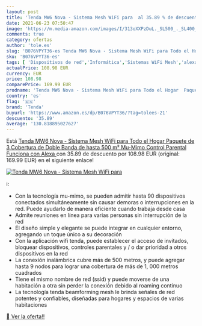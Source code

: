 ```yaml
---
layout: post
title: 'Tenda MW6 Nova - Sistema Mesh WiFi para  al 35.89 % de descuento'
date: 2021-06-23 07:50:47
image: 'https://m.media-amazon.com/images/I/313oXXPzDuL._SL500_._SL400_.jpg'
comments: true
category: ofertas
author: 'tole.es'
slug: 'B076VPYT36-es Tenda MW6 Nova - Sistema Mesh WiFi para Todo el Hogar...'
sku: 'B076VPYT36-es'
tags: [ 'Dispositivos de red','Informática','Sistemas WiFi Mesh','alexa','tenda', ]
actualPrice: 108.98 EUR
currency: EUR
price: 108.98
comparePrice: 169.99 EUR
prodname: 'Tenda MW6 Nova - Sistema Mesh WiFi para Todo el Hogar  Paquete de 3  Cobertura de Doble Banda de hasta 500 m²  Mu-Mimo  Control Parental  Funciona con Alexa '
country: 'es'
flag: '🇪🇸'
brand: 'Tenda'
buyurl: 'https://www.amazon.es/dp/B076VPYT36/?tag=tolees-21'
descuento: '35.89'
average: '130.818895027627'
---
```


Está [Tenda MW6 Nova - Sistema Mesh WiFi para Todo el Hogar  Paquete de 3  Cobertura de Doble Banda de hasta 500 m²  Mu-Mimo  Control Parental  Funciona con Alexa ](https://www.amazon.es/dp/B076VPYT36/?tag=tolees-21) con 35.89 de descuento por 108.98 EUR (original: 169.99 EUR) en el siguiente enlace!

[![Tenda MW6 Nova - Sistema Mesh WiFi para ](https://m.media-amazon.com/images/I/313oXXPzDuL._SL500_._SL400_.jpg)](https://www.amazon.es/dp/B076VPYT36/?tag=tolees-21)

ℹ️:

- Con la tecnología mu-mimo, se pueden admitir hasta 90 dispositivos conectados simultáneamente sin causar demoras o interrupciones en la red. Puede ayudarlo de manera eficiente cuando trabaja desde casa
- Admite reuniones en línea para varias personas sin interrupción de la red
- El diseño simple y elegante se puede integrar en cualquier entorno, agregando un toque único a su decoración
- Con la aplicación wifi tenda, puede establecer el acceso de invitados, bloquear dispositivos, controles parentales y / o dar prioridad a otros dispositivos en la red
- La conexión inalámbrica cubre más de 500 metros, y puede agregar hasta 9 nodos para lograr una cobertura de más de 1, 000 metros cuadrados
- Tiene el mismo nombre de red (ssid) y puede moverse de una habitación a otra sin perder la conexión debido al roaming continuo
- La tecnología tenda beamforming mesh le brinda señales de red potentes y confiables, diseñadas para hogares y espacios de varias habitaciones

[🛒 Ver la oferta!!](https://www.amazon.es/dp/B076VPYT36/?tag=tolees-21)
